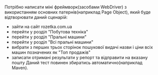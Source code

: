Потрібно написати міні фреймворк(засобами WebDriver) з використанням 
основних патернів(наприклад Page Object), який буде відтворювати даний сценарій: 
- зайти на сайт rozetka.com.ua
- перейти у розділ "Побутова техніка"
- перейти у розділ "Пральні машини"
- перейти у розділ "Всі пральні машини"
- вибрати з перших трьох сторінок пошукової видачі назви і ціни всіх машин позначених як "Топ продажів"
- записати отримані результати у репорт та відправити на вказану пошту
Даний тест повинен збиратись автоматично(наприклад Maven).
